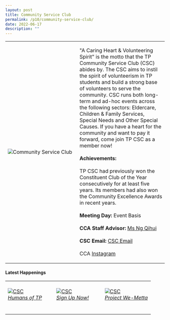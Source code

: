```yaml
---
layout: post
title: Community Service Club
permalink: /p10/community-service-club/
date: 2022-06-17
description: ""
---
```

<div>
    <table>
        <tr>
            <td style="width:45%"><image src="/images/CCA_csc.jpg" style="display:block;margin-left:auto;margin-right:auto;" alt="Community Service Club"></image></td>
            <td>
                <p>
                    "A Caring Heart & Volunteering Spirit" is the motto that the TP Community Service Club (CSC) abides by. The CSC aims to instil the spirit of volunteerism in TP students and build a strong base of volunteers to serve the community. CSC runs both long-term and ad-hoc events across the following sectors: Eldercare, Children & Family Services, Special Needs and Other Special Causes. If you have a heart for the community and want to pay it forward, come join TP CSC as a member now!<br>
                    <br>
                    <b>Achievements:</b><br>
                    <br>TP CSC had previously won the Constituent Club of the Year consecutively for at least five years. Its members had also won the Community Excellence Awards in recent years.<br>
                    <br>
                    <b>Meeting Day:</b> Event Basis<br>
                    <br>
                    <b>CCA Staff Advisor:</b> <a href="mailto:NG_Qihui@tp.edu.sg">Ms Ng Qihui</a> <br>
                    <br>
                    <b>CSC Email:</b> <a href="mailto:csc@student.tp.edu.sg">CSC Email</a><br>
                    <br>
                    CCA <a href="https://www.instagram.com/tp_csc">Instagram</a>
                </p>
            </td>
        </tr>
    </table>
</div>

#### Latest Happenings

<div>
    <table>
        <tr>
            <td style="width:33%"><br>
                <a href="https://www.instagram.com/p/CdkNJPgJjB7/">
                    <image src="/images/P10/CSC_Humans of TP.png" style="display:block;margin-left:auto;margin-right:auto;" alt="CSC">
                    <h6 style="margin-top:0%">Humans of TP</h6>
                    </image>
                </a>
            </td>
            <td style="width:33%"><br>
                <a href="https://www.instagram.com/p/Cc2N4NWJz4M/">
                    <image src="/images/P10/CSC_Sign up now!.png" style="display:block;margin-left:auto;margin-right:auto;" alt="CSC">
                    <h6 style="margin-top:0%">Sign Up Now!</h6>
                    </image>
                </a>
            </td>
            <td style="width:33%"><br>
                <a href="https://www.instagram.com/p/CaojPUlve-U/">
                    <image src="/images/P10/CSC_Project We-Metta.png" style="display:block;margin-left:auto;margin-right:auto;" alt="CSC">
                    <h6 style="margin-top:0%">Project We-Metta</h6>
                    </image>
                </a>
            </td>
        </tr>
    </table>
</div>